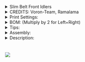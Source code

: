  
 
<details>
  <summary>
    Slim Belt Front Idlers
  </summary>
  <br/>
    Based on <a href="https://github.com/Ramalama2/Voron-2-Mods/tree/main/Front_Idlers">Ramalama mod</a>  <br/>
    I changed the look to make it more "Voron style" <br/>
    ![Alt text](./Images/Preview.jpg)<br/>
</details>

<details>
  <summary>
    CREDITS: Voron-Team, Ramalama
  </summary>
</details>

<details>
  <summary>
    Print Settings:
  </summary>
- Default Voron settings, correct orientation, no supports needed!<br>
- The inlet has 53° overhangs; you want to print the inlet with higher fan speed. (At least 50% in an enclosed printer for ABS!)<br>
- Try to slide the Inlet in the housing, optimally it should slide fine and have almost no play. In worst case, print the inlet with even more fan and slower!<br>
- Keep in mind, no play is impossible, but there should be only minimal axial play, only in the front of the inlet.<br>
- Everything else should be a breeze to print!<br>
- Seam: You don't want the seam outside, it will look ugly. Rotate the seam to the extrusion mounting side! (Should be "right"), Check the Picture:<br>
<center>![Alt text](./Images/Print orientation.jpg)<br/></center>
</details>

<details>
  <summary>
    BOM: (Multiply by 2 for Left+Right)
  </summary>
- 2x M3x30 SHCS (Full threaded) or M3x40 SHCS (Full threaded)<br>
- 1x M3x8 or M3x10<br>
- 2x M3 Washer<br>
- 2x M5 Washer<br>
- 2x M3-Inserts<br>
- 2x F695zz or F695-2RS bearing. (You should have this on your actual idler already)<br>
- 1x 5x18 Pin (g6)<br>
- 2x 3x6 Magnets<br>
</details>

<details>
  <summary>
    Tips:
  </summary>
Don't even think about buying the 5×18 Pins.<br>
You will need those pins later everywhere anyway.<br>
Additionally, most pins that you buy come in H7 and not G6,<br>
which means they are slightly too thick and you will have to grind them down to fit the bearing.<br>
Instead, do yourself a favour and <a href="https://a.aliexpress.com/_mLkPTBH">buy this one instead</a>.<br>
This one comes in G6 (so no grinding down needed for the bearing to fit) and you get them in 500mm super cheap.<br>
You simply have to cut them to size.<br>
Buy directly 2 500mm ones, because you will need them for a lot of other mods too!<br>
</details>

<details>
  <summary>
    Assembly:
  </summary>
- Insert the M5 shims and the F695zz bearings one by one and push the pin flush inside. (One by one, because there isn't enough place to put them all together inside)<br>
- As next step:<br>
- The M3 inserts, doesn't mean to be inserted hot. Just take the Housing, Housing-Cover, 2x M3 Shims and 2x M3x30 screws, assemble it together and screw the m3 inserts simply inside with the tension of the screws. (They will push fit inside the hole while screwing)<br>
- The rest is self explanatory.<br>
- About the covers, I know that the holes there are big, far bigger than needed. But I will release better covers later and maybe different designs.<br>
</details>

<details>
  <summary>
    Description:
  </summary>
- The Problem: -<br>
1. The default idlers have the issue, at least for me, that the tensioning screw splits the 2 pieces apart.<br>
<img src="https://github.com/Ramalama2/Voron-2-Mods/raw/main/Front_Idlers/Pics/Default_Idlers1.jpg" height="100"><br>
2. The screw where the bearing sits on, gives the bearing a lot of play. This adds to inconsistencies, not much, but why shouldn't we improve it? Check the video: https://youtu.be/_tG0CdSuppk<br>
<br>
- Mod: -<br>
1. Fixes all issues above.<br>
2. It's stiffer.<br>
3. The idlers are 9mm thinner (a solution for Mantis owners).<br>
4. I can't help myself, but I like the default idlers look. This ones looks in my opinion less vorondesign and more streamlined. I made some covers, but please feel free to open issues or whatever on GitHub with your opinions, how to give them the Voron "touch" or make them more beautiful.<br>
</details>

#

#

#

![](https://github.com/Ramalama2/Voron-2-Mods/raw/main/Front_Idlers/Pics/Explosion_v2.jpg)

#

#

#

 